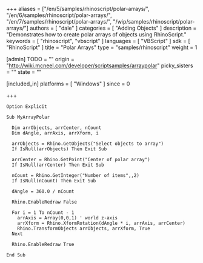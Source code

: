 +++
aliases = ["/en/5/samples/rhinoscript/polar-arrays/", "/en/6/samples/rhinoscript/polar-arrays/", "/en/7/samples/rhinoscript/polar-arrays/", "/wip/samples/rhinoscript/polar-arrays/"]
authors = [ "dale" ]
categories = [ "Adding Objects" ]
description = "Demonstrates how to create polar arrays of objects using RhinoScript."
keywords = [ "rhinoscript", "vbscript" ]
languages = [ "VBScript" ]
sdk = [ "RhinoScript" ]
title = "Polar Arrays"
type = "samples/rhinoscript"
weight = 1

[admin]
TODO = ""
origin = "http://wiki.mcneel.com/developer/scriptsamples/arraypolar"
picky_sisters = ""
state = ""

[included_in]
platforms = [ "Windows" ]
since = 0

+++

```vbnet
Option Explicit

Sub MyArrayPolar

  Dim arrObjects, arrCenter, nCount
  Dim dAngle, arrAxis, arrXform, i

  arrObjects = Rhino.GetObjects("Select objects to array")
  If IsNull(arrObjects) Then Exit Sub

  arrCenter = Rhino.GetPoint("Center of polar array")
  If IsNull(arrCenter) Then Exit Sub

  nCount = Rhino.GetInteger("Number of items",,2)
  If IsNull(nCount) Then Exit Sub

  dAngle = 360.0 / nCount

  Rhino.EnableRedraw False

  For i = 1 To nCount - 1
    arrAxis = Array(0,0,1) ' world z-axis
    arrXform = Rhino.XformRotation(dAngle * i, arrAxis, arrCenter)
    Rhino.TransformObjects arrObjects, arrXform, True
  Next

  Rhino.EnableRedraw True

End Sub
```
